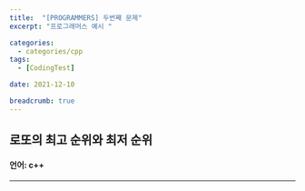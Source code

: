 ```yaml
---
title:  "[PROGRAMMERS] 두번째 문제"
excerpt: "프로그래머스 예시 "

categories:
  - categories/cpp
tags:
  - [CodingTest]

date: 2021-12-10

breadcrumb: true
---
```



## 로또의 최고 순위와 최저 순위 
#### 언어: c++ 

***